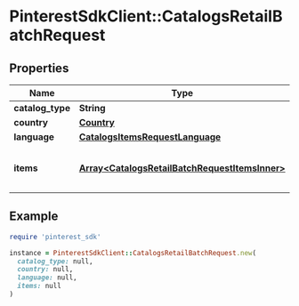 # PinterestSdkClient::CatalogsRetailBatchRequest

## Properties

| Name | Type | Description | Notes |
| ---- | ---- | ----------- | ----- |
| **catalog_type** | **String** |  |  |
| **country** | [**Country**](Country.md) |  |  |
| **language** | [**CatalogsItemsRequestLanguage**](CatalogsItemsRequestLanguage.md) |  |  |
| **items** | [**Array&lt;CatalogsRetailBatchRequestItemsInner&gt;**](CatalogsRetailBatchRequestItemsInner.md) | Array with catalogs item operations |  |

## Example

```ruby
require 'pinterest_sdk'

instance = PinterestSdkClient::CatalogsRetailBatchRequest.new(
  catalog_type: null,
  country: null,
  language: null,
  items: null
)
```

